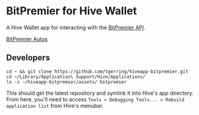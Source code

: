 # BitPremier for Hive Wallet

A Hive Wallet app for interacting with the [BitPremier API](http://www.bitpremier.com/api/doc/).

[BitPremier Autos](http://i.imgur.com/zw9WUeg.png)

## Developers
```
cd ~ && git clone https://github.com/tgerring/hiveapp-bitpremier.git
cd ~/Library/Application\ Support/Hive/Applications/
ln -s ~/hiveapp-bitpremier/assets/ bitpremier
```

This should get the latest repository and symlink it into Hive's app directory. From here, you'll need to access `Tools > Debugging Tools... > Rebuild application list` from Hive's menubar.